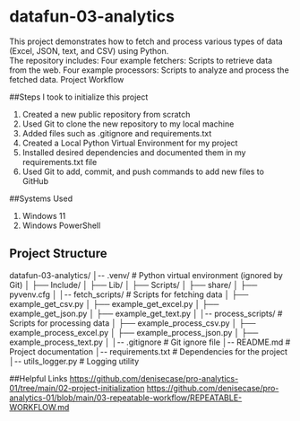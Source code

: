# datafun-03-analytics
This project demonstrates how to fetch and process various types of data (Excel, JSON, text, and CSV) using Python.  
The repository includes:  Four example fetchers: Scripts to retrieve data from the web. Four example processors: Scripts to analyze and process the fetched data.
Project Workflow

##Steps I took to initialize this project
1. Created a new public repository from scratch
2. Used Git to clone the new repository to my local machine
3. Added files such as .gitignore and requirements.txt
4. Created a Local Python Virtual Environment for my project
5. Installed desired dependencies and documented them in my requirements.txt file
6. Used Git to add, commit, and push commands to add new files to GitHub

##Systems Used
1. Windows 11
2. Windows PowerShell

## Project Structure
datafun-03-analytics/
│-- .venv/                 # Python virtual environment (ignored by Git)
│   ├── Include/
│   ├── Lib/
│   ├── Scripts/
│   ├── share/
│   ├── pyvenv.cfg
│
│-- fetch_scripts/          # Scripts for fetching data
│   ├── example_get_csv.py
│   ├── example_get_excel.py
│   ├── example_get_json.py
│   ├── example_get_text.py
│
│-- process_scripts/        # Scripts for processing data
│   ├── example_process_csv.py
│   ├── example_process_excel.py
│   ├── example_process_json.py
│   ├── example_process_text.py
│
│-- .gitignore              # Git ignore file
│-- README.md               # Project documentation
│-- requirements.txt        # Dependencies for the project
│-- utils_logger.py         # Logging utility

##Helpful Links
https://github.com/denisecase/pro-analytics-01/tree/main/02-project-initialization
https://github.com/denisecase/pro-analytics-01/blob/main/03-repeatable-workflow/REPEATABLE-WORKFLOW.md
